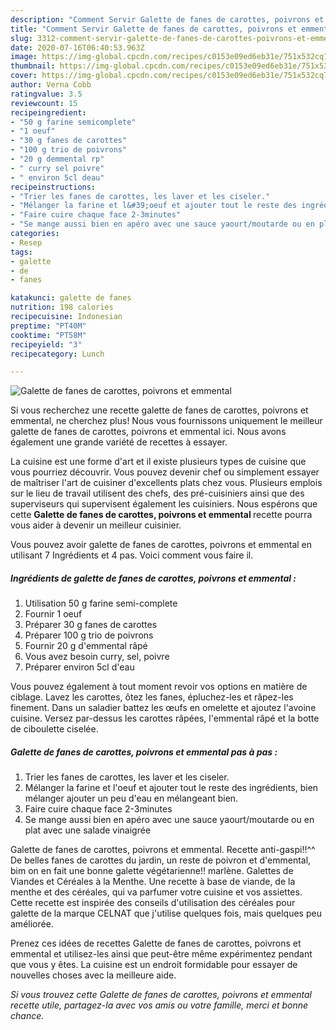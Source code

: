 ```yaml
---
description: "Comment Servir Galette de fanes de carottes, poivrons et emmental"
title: "Comment Servir Galette de fanes de carottes, poivrons et emmental"
slug: 3312-comment-servir-galette-de-fanes-de-carottes-poivrons-et-emmental
date: 2020-07-16T06:40:53.963Z
image: https://img-global.cpcdn.com/recipes/c0153e09ed6eb31e/751x532cq70/galette-de-fanes-de-carottes-poivrons-et-emmental-photo-principale-de-la-recette.jpg
thumbnail: https://img-global.cpcdn.com/recipes/c0153e09ed6eb31e/751x532cq70/galette-de-fanes-de-carottes-poivrons-et-emmental-photo-principale-de-la-recette.jpg
cover: https://img-global.cpcdn.com/recipes/c0153e09ed6eb31e/751x532cq70/galette-de-fanes-de-carottes-poivrons-et-emmental-photo-principale-de-la-recette.jpg
author: Verna Cobb
ratingvalue: 3.5
reviewcount: 15
recipeingredient:
- "50 g farine semicomplete"
- "1 oeuf"
- "30 g fanes de carottes"
- "100 g trio de poivrons"
- "20 g demmental rp"
- " curry sel poivre"
- " environ 5cl deau"
recipeinstructions:
- "Trier les fanes de carottes, les laver et les ciseler."
- "Mélanger la farine et l&#39;oeuf et ajouter tout le reste des ingrédients, bien mélanger ajouter un peu d&#39;eau en mélangeant bien."
- "Faire cuire chaque face 2-3minutes"
- "Se mange aussi bien en apéro avec une sauce yaourt/moutarde ou en plat avec une salade vinaigrée"
categories:
- Resep
tags:
- galette
- de
- fanes

katakunci: galette de fanes 
nutrition: 198 calories
recipecuisine: Indonesian
preptime: "PT40M"
cooktime: "PT58M"
recipeyield: "3"
recipecategory: Lunch

---
```



![Galette de fanes de carottes, poivrons et emmental](https://img-global.cpcdn.com/recipes/c0153e09ed6eb31e/751x532cq70/galette-de-fanes-de-carottes-poivrons-et-emmental-photo-principale-de-la-recette.jpg)

Si vous recherchez une recette galette de fanes de carottes, poivrons et emmental, ne cherchez plus! Nous vous fournissons uniquement le meilleur galette de fanes de carottes, poivrons et emmental ici. Nous avons également une grande variété de recettes à essayer.

La cuisine est une forme d'art et il existe plusieurs types de cuisine que vous pourriez découvrir. Vous pouvez devenir chef ou simplement essayer de maîtriser l'art de cuisiner d'excellents plats chez vous. Plusieurs emplois sur le lieu de travail utilisent des chefs, des pré-cuisiniers ainsi que des superviseurs qui supervisent également les cuisiniers. Nous espérons que cette <strong> Galette de fanes de carottes, poivrons et emmental </strong> recette pourra vous aider à devenir un meilleur cuisinier.

<!--inarticleads1-->

Vous pouvez avoir galette de fanes de carottes, poivrons et emmental en utilisant 7 Ingrédients et 4 pas. Voici comment vous faire il.

##### Ingrédients de galette de fanes de carottes, poivrons et emmental :

1. Utilisation 50 g farine semi-complete
1. Fournir 1 oeuf
1. Préparer 30 g fanes de carottes
1. Préparer 100 g trio de poivrons
1. Fournir 20 g d&#39;emmental râpé
1. Vous avez besoin  curry, sel, poivre
1. Préparer  environ 5cl d&#39;eau


Vous pouvez également à tout moment revoir vos options en matière de ciblage. Lavez les carottes, ôtez les fanes, épluchez-les et râpez-les finement. Dans un saladier battez les œufs en omelette et ajoutez l&#39;avoine cuisine. Versez par-dessus les carottes râpées, l&#39;emmental râpé et la botte de ciboulette ciselée. 

<!--inarticleads2-->

##### Galette de fanes de carottes, poivrons et emmental pas à pas :

1. Trier les fanes de carottes, les laver et les ciseler.
1. Mélanger la farine et l&#39;oeuf et ajouter tout le reste des ingrédients, bien mélanger ajouter un peu d&#39;eau en mélangeant bien.
1. Faire cuire chaque face 2-3minutes
1. Se mange aussi bien en apéro avec une sauce yaourt/moutarde ou en plat avec une salade vinaigrée


Galette de fanes de carottes, poivrons et emmental. Recette anti-gaspi!!^^ De belles fanes de carottes du jardin, un reste de poivron et d&#39;emmental, bim on en fait une bonne galette végétarienne!! marlène. Galettes de Viandes et Céréales à la Menthe. Une recette à base de viande, de la menthe et des céréales, qui va parfumer votre cuisine et vos assiettes. Cette recette est inspirée des conseils d&#39;utilisation des céréales pour galette de la marque CELNAT que j&#39;utilise quelques fois, mais quelques peu améliorée. 

<!--inarticleads1-->

<p>
Prenez ces idées de recettes Galette de fanes de carottes, poivrons et emmental et utilisez-les ainsi que peut-être même expérimentez pendant que vous y êtes. La cuisine est un endroit formidable pour essayer de nouvelles choses avec la meilleure aide.
</p>

<p>
<i>Si vous trouvez cette Galette de fanes de carottes, poivrons et emmental recette utile, partagez-la avec vos amis ou votre famille, merci et bonne chance.</i>
</p>
